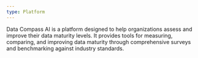 ```yaml
---
type: Platform
---
```


Data Compass AI is a platform designed to help organizations assess and improve their data maturity levels. It provides tools for measuring, comparing, and improving data maturity through comprehensive surveys and benchmarking against industry standards.